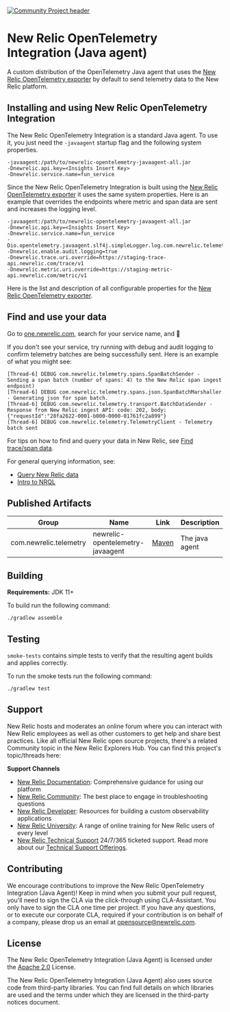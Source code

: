 [![Community Project header](https://github.com/newrelic/opensource-website/raw/master/src/images/categories/Community_Project.png)](https://opensource.newrelic.com/oss-category/#community-project)

# New Relic OpenTelemetry Integration (Java agent)

A custom distribution of the OpenTelemetry Java agent that uses the [New Relic OpenTelemetry exporter](https://github.com/newrelic/opentelemetry-exporter-java) by default to send telemetry data to the New Relic platform.

## Installing and using New Relic OpenTelemetry Integration

The New Relic OpenTelemetry Integration is a standard Java agent. To use it, you just need the `-javaagent` startup flag and the following system properties. 

```
-javaagent:/path/to/newrelic-opentelemetry-javaagent-all.jar
-Dnewrelic.api.key=<Insights Insert Key>
-Dnewrelic.service.name=fun_service
```

Since the New Relic OpenTelemetry Integration is built using the [New Relic OpenTelemetry exporter](https://github.com/newrelic/opentelemetry-exporter-java)
it uses the same system properties.
Here is an example that overrides the endpoints where metric and span data are sent and increases the logging level.

```
-javaagent:/path/to/newrelic-opentelemetry-javaagent-all.jar
-Dnewrelic.api.key=<Insights Insert Key>
-Dnewrelic.service.name=fun_service
-Dio.opentelemetry.javaagent.slf4j.simpleLogger.log.com.newrelic.telemetry=debug
-Dnewrelic.enable.audit.logging=true
-Dnewrelic.trace.uri.override=https://staging-trace-api.newrelic.com/trace/v1
-Dnewrelic.metric.uri.override=https://staging-metric-api.newrelic.com/metric/v1
```

Here is the list and description of all configurable properties for the [New Relic OpenTelemetry exporter](https://github.com/newrelic/opentelemetry-exporter-java#configuration-system-properties).

## Find and use your data

Go to [one.newrelic.com](https://one.newrelic.com), search for your service name, and :star2: 

If you don't see your service, try running with debug and audit logging to confirm telemetry batches are being successfully sent. Here is an example of what you might see: 

```
[Thread-6] DEBUG com.newrelic.telemetry.spans.SpanBatchSender - Sending a span batch (number of spans: 4) to the New Relic span ingest endpoint)
[Thread-6] DEBUG com.newrelic.telemetry.spans.json.SpanBatchMarshaller - Generating json for span batch.
[Thread-6] DEBUG com.newrelic.telemetry.transport.BatchDataSender - Response from New Relic ingest API: code: 202, body: {"requestId":"28fa2622-0001-b000-0000-01761fc2a899"}
[Thread-6] DEBUG com.newrelic.telemetry.TelemetryClient - Telemetry batch sent
```

For tips on how to find and query your data in New Relic, see 
[Find trace/span data](https://docs.newrelic.com/docs/understand-dependencies/distributed-tracing/trace-api/introduction-trace-api#view-data). 

For general querying information, see:
- [Query New Relic data](https://docs.newrelic.com/docs/using-new-relic/data/understand-data/query-new-relic-data)
- [Intro to NRQL](https://docs.newrelic.com/docs/query-data/nrql-new-relic-query-language/getting-started/introduction-nrql)

## Published Artifacts
|Group                 |Name                                 |Link                                                                                                   |Description     |
|----------------------|-------------------------------------|-------------------------------------------------------------------------------------------------------|----------------|
|com.newrelic.telemetry|newrelic-opentelemetry-javaagent     |[Maven](https://search.maven.org/artifact/com.newrelic.telemetry/newrelic-opentelemetry-javaagent)     | The java agent |


## Building

**Requirements:** JDK 11+

To build run the following command:

`./gradlew assemble`

## Testing

`smoke-tests` contains simple tests to verify that the resulting agent builds and applies correctly.

To run the smoke tests run the following command:

`./gradlew test`

## Support

New Relic hosts and moderates an online forum where you can interact with New Relic employees as well as other customers to get help and share best practices. 
Like all official New Relic open source projects, there's a related Community topic in the New Relic Explorers Hub. You can find this project's topic/threads here:

**Support Channels**

* [New Relic Documentation](https://docs.newrelic.com/docs/integrations/open-source-telemetry-integrations/open-source-telemetry-integration-list/new-relics-opentelemetry-integration): Comprehensive guidance for using our platform
* [New Relic Community](https://discuss.newrelic.com/tags/javaagent): The best place to engage in troubleshooting questions
* [New Relic Developer](https://developer.newrelic.com/): Resources for building a custom observability applications
* [New Relic University](https://learn.newrelic.com/): A range of online training for New Relic users of every level
* [New Relic Technical Support](https://support.newrelic.com/) 24/7/365 ticketed support. Read more about our [Technical Support Offerings](https://docs.newrelic.com/docs/licenses/license-information/general-usage-licenses/support-plan). 

## Contributing

We encourage contributions to improve the New Relic OpenTelemetry Integration (Java Agent)! Keep in mind when you submit your pull request, you'll need to sign the CLA via the click-through using CLA-Assistant. You only have to sign the CLA one time per project.
If you have any questions, or to execute our corporate CLA, required if your contribution is on behalf of a company,  please drop us an email at opensource@newrelic.com.

## License

The New Relic OpenTelemetry Integration (Java Agent) is licensed under the [Apache 2.0](http://apache.org/licenses/LICENSE-2.0.txt) License.

The New Relic OpenTelemetry Integration (Java Agent) also uses source code from third-party libraries. You can find full details on which libraries are used and the terms under which they are licensed in the third-party notices document.
